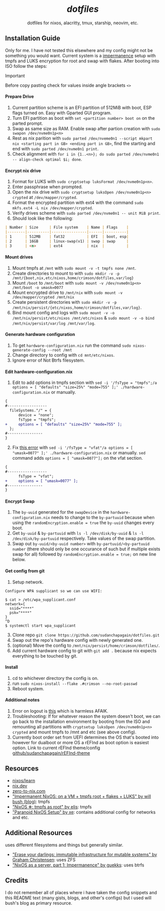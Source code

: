 <div align="center">
<h1><i>dotfiles</i></h1>
dotfiles for nixos, alacritty, tmux, starship, neovim, etc.
</div>

## Installation Guide

Only for me. I have not tested this elsewhere and my config might not be something you would want. Current system is a [impermanence](https://github.com/nix-community/impermanence) setup with tmpfs and LUKS encryption for root and swap with flakes. After booting into ISO follow the steps:

> [!IMPORTANT]
> Before copy pasting check for values inside angle brackets `<>`

#### Prepare Drive
1. Current partition scheme is an EFI partition of 512MiB with boot, ESP flags turned on. Easy with Gparted GUI program.
2. Turn EFI partition as boot with `set <partition number> boot on` on the parted prompt.
3. Swap as same size as RAM. Enable swap after partion creation with `sudo swapon /dev/nvme0n1p<n>`
4. Rest as nix parition with `sudo parted /dev/nveme0n1 --script mkpart nix <starting part in GB> <ending part in GB>`, find the starting and end with `sudo parted /dev/nvme0n1 print`.
5. Check alignment with `for i in {1..<n>}; do sudo parted /dev/nvme0n1 -- align-check optimal $i; done`.

#### Encrypt nix drive
1. Format for LUKS with `sudo cryptsetup luksFormat /dev/nvme0n1p<n>`.
2. Enter passphrase when prompted.
3. Open the nix drive with `sudo cryptsetup luksOpen /dev/nvme0n1p<n> crypted` at `/dev/mapper/crypted`.
4. Format the encrypted partition with ext4 with the command `sudo mkfs.ext4 -L nix /dev/mapper/crypted`.
5. Verify drives scheme with `sudo parted /dev/nvme0n1 -- unit MiB print`.
6. Should look like the following:

```markdown
| Number | Size     | File system    | Name | Flags    |
|--------|----------|----------------|------|----------|
| 1      | 512MB    | fat32          | EFI  | boot, esp|
| 2      | 16GB     | linux-swap(v1) | swap | swap     |
| 3      | <n>      | ext4           | nix  |          |
```

#### Mount drives
1. Mount tmpfs at `/mnt` with `sudo mount -v -t tmpfs none /mnt`.
2. Create directories to mount to with `sudo mkdir -v -p /mnt/{boot,nix,etc/nixos,home/crimson/dotfiles,var/log}`
3. Mount `/boot` to `/mnt/boot` with `sudo mount -v /dev/nvme0n1p<n> /mnt/boot -o umask=0077`
4. Mount encrypted drive to `/mnt/nix` with `sudo mount -v /dev/mapper/crypted /mnt/nix`
5. Create persistent directories with `sudo mkdir -v -p /mnt/nix/persist/{etc/nixos,home/crimson/dotfiles,var/log}`.
6. Bind mount config and logs with `sudo mount -v -o /mnt/nix/persist/etc/nixos /mnt/etc/nixos` & `sudo mount -v -o bind /mnt/nix/persist/var/log /mnt/var/log`.

#### Generate hardware configuration
1. To get `hardware-configuration.nix` run the command `sudo nixos-generate-config --root /mnt`
2. Change directory to config with `cd mnt/etc/nixos`.
3. Ignore error of Not Btrfs filesystem.

#### Edit hardware-configuration.nix
1. Edit to add options in tmpfs section with `sed -i '/fsType = "tmpfs";/a options = [ "defaults" "size=25%" "mode=755" ];' ./hardware-configuration.nix` or manually.

```diff
{
#------------------
  fileSystems."/" = {
      device = "none";
      fsType = "tmpfs";
+     options = [ "defaults" "size=25%" "mode=755" ];
  };
#----------------
}
```
2. Fix [this error](https://github.com/NixOS/nixpkgs/issues/279362) with `sed -i '/fsType = "vfat"/a options = [ "umask=0077" ];' ./hardware-configuration.nix` or manually. `sed` command adds `options = [ "umask=0077"];` on the vfat section.

```diff
{
#------------------
      fsType = "vfat";
+     options = [ "umask=0077" ];
#----------------
}
```

#### Encrypt Swap
1. The `by-uuid` generated for the `swapDevice` in the `hardware-configuration.nix` needs to change to the `by-partuuid` because when using the `randomEncryption.enable = true` the `by-uuid` changes every boot.
2. Get `by-uuid` & `by-partuuid` with `ls -l /dev/disk/by-uuid` & `ls -l /dev/disk/by-partuuid` respectively. Take values of the swap partition.
3. Swap out `by-uuid/<by-uuid number>` with `by-partuuid/<by-partuuid number` (there should only be one occurance of such but if multiple exists swap for all) followed by `randomEncryption.enable = true;` on new line below.

#### Get config from git
1. Setup network.
```
Configure WPA supplicant so we can use WIFI:

$ cat > /etc/wpa_supplicant.conf
network={
  ssid="****"
  psk="****"
}
^D
$ systemctl start wpa_supplicant
```
3. Clone repo `git clone https://github.com/sudanchapagain/dotfiles.git`
4. Swap out the repo's hardware config with newly generated one.
5. (optional) Move the config to `/mnt/nix/persist/home/crimson/dotfiles/`.
6. Add current hardware config to git with `git add .` because nix expects everything to be touched by git.

#### Install
1. cd to whichever directory the config is on.
2. run `sudo nixos-install --flake .#crimson --no-root-passwd`
3. Reboot system.

#### Additional notes
1. Error on logout is [this](https://github.com/nix-community/impermanence/issues/21) which is harmless AFAIK.
2. Troubleshooting: If for whatever reason the system doesn't boot, we can go back to the installation environment by booting from the ISO and remounting all partitions with `cryptsetup luksOpen /dev/nvme0n1p<n> crypted` and mount tmpfs to /mnt and etc (see above config).
3. Currently boot order set from UEFI determines the OS that's booted into however for dualboot or more OS a rEFInd as boot option is easiest option. Link to current rEFInd theme/config [github/sudanchapagain/rEFInd-theme](https://github.com/sudanchapagain/rEFInd-theme)

## Resources
- [nixos/learn](https://nixos.org/learn)
- [nix.dev](https://nix.dev/)
- [zero-to-nix.com](https://zero-to-nix.com/)
- ["Impermanent NixOS: on a VM + tmpfs root + flakes + LUKS" by will bush (blog)](https://willbush.dev/blog/impermanent-nixos/): tmpfs
- ["NixOS ❄: tmpfs as root" by elis](https://elis.nu/blog/2020/05/nixos-tmpfs-as-root/): tmpfs
- ["Paranoid NixOS Setup" by xe](https://xeiaso.net/blog/paranoid-nixos-2021-07-18/): contains additional config for networks and etc.

## Additional Resources

uses different filesystems and things but generally similar.

- ["Erase your darlings: immutable infrastructure for mutable systems" by Graham Christensen](https://grahamc.com/blog/erase-your-darlings/): uses ZFS
- ["NixOS as a server, part 1: Impermanence" by guekks](https://guekka.github.io/nixos-server-1/): uses btrfs

## Credits
I do not remember all of places where i have taken the config snippets and this README text (many gists, blogs, and other's configs) but i used will bush's blog as primary resource. 

